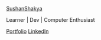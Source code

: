 [SushanShakya](https://github.com/SushanShakya)

Learner | Dev | Computer Enthusiast

[Portfolio](https://portfolio-ab13a.firebaseapp.com/#/)
[LinkedIn](https://www.linkedin.com/in/sushan-shakya-8953711a6/)